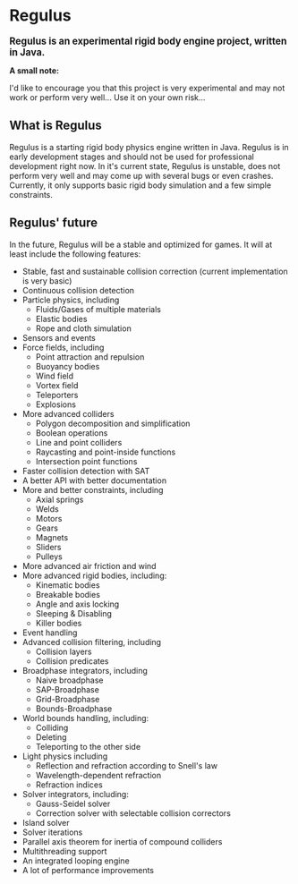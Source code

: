 # Regulus
<big>**Regulus is an experimental rigid body engine project, written in Java.**</big>

**A small note:**

I'd like to encourage you that this project is very experimental and may not work or perform very well... Use it on your own risk...

## What is Regulus
Regulus is a starting rigid body physics engine written in Java. Regulus is in early development stages and should not be used for professional development right now. In it's current state, Regulus is unstable, does not perform very well and may come up with several bugs or even crashes. Currently, it only supports basic rigid body simulation and a few simple constraints. 

## Regulus' future
In the future, Regulus will be a stable and optimized for games. It will at least include the following features:
- Stable, fast and sustainable collision correction (current implementation is very basic)
- Continuous collision detection
- Particle physics, including
  - Fluids/Gases of multiple materials
  - Elastic bodies
  - Rope and cloth simulation
- Sensors and events
- Force fields, including
  - Point attraction and repulsion
  - Buoyancy bodies
  - Wind field
  - Vortex field
  - Teleporters
  - Explosions
- More advanced colliders
  - Polygon decomposition and simplification
  - Boolean operations
  - Line and point colliders
  - Raycasting and point-inside functions
  - Intersection point functions
- Faster collision detection with SAT
- A better API with better documentation
- More and better constraints, including
  - Axial springs
  - Welds
  - Motors
  - Gears
  - Magnets
  - Sliders
  - Pulleys
- More advanced air friction and wind
- More advanced rigid bodies, including:
  - Kinematic bodies
  - Breakable bodies
  - Angle and axis locking
  - Sleeping & Disabling
  - Killer bodies
- Event handling
- Advanced collision filtering, including
  - Collision layers
  - Collision predicates
- Broadphase integrators, including
  - Naive broadphase
  - SAP-Broadphase
  - Grid-Broadphase
  - Bounds-Broadphase
- World bounds handling, including:
  - Colliding
  - Deleting
  - Teleporting to the other side
- Light physics including
  - Reflection and refraction according to Snell's law
  - Wavelength-dependent refraction
  - Refraction indices
- Solver integrators, including:
  - Gauss-Seidel solver
  - Correction solver with selectable collision correctors
- Island solver
- Solver iterations
- Parallel axis theorem for inertia of compound colliders
- Multithreading support
- An integrated looping engine
- A lot of performance improvements
